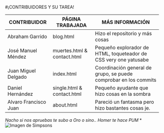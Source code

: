 #¡CONTRIBUIDORES Y SU TAREA!

| CONTRIBUIDOR | PÁGINA TRABAJADA | MÁS INFORMACIÓN |
|--------------|------------------|-----------------|
| Abraham Garrido | blog.html     | Hizo el repositorio y más cosas |
|  José Manuel Méndez  | muertes.html & contact.html    |  Pequeño explorador de HTML, toqueteador de CSS very one yatusabe   |
| Juan Miguel Delgado | index.html   | Coordinación general de grupo, se puede comprobar en los commits |
| Daniel Hernández | single.html & contact.html | Pequeño ayudante que hizo cosas en la sombra |
| Alvaro Francisco Juan   | about.html     | Pareció un fantasma pero hizo bastantes cosas je.   |

*Nacho si nos apruebas te subo a Oro o sino.. Homer te hace *PUM** *
![Imagen de Simpsons](http://artescritorio.com/wp-content/uploads/2012/09/wallpaper-1968271.jpg 'Imagen de Simpsons')
